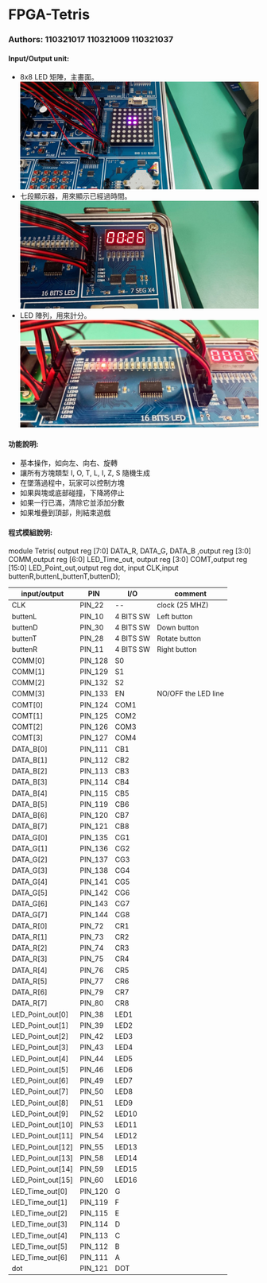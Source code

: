 # FPGA-Tetris

### Authors: 110321017 110321009 110321037

#### Input/Output unit:<br>
* 8x8 LED 矩陣，主畫面。<br>
![image](https://github.com/ianlin26/FPGA-Tetris/blob/main/24324.jpg)
* 七段顯示器，用來顯示已經過時間。<br>
![image](https://github.com/ianlin26/FPGA-Tetris/blob/main/24323.jpg)
* LED 陣列，用來計分。<br>
![image](https://github.com/ianlin26/FPGA-Tetris/blob/d7632f675d09d4b3252841077ad09554a2a53c6b/24322.jpg)
#### 功能說明:<br>
- 基本操作，如向左、向右、旋轉
- 讓所有方塊類型 I, O, T, L, I, Z, S 隨機生成
- 在墜落過程中，玩家可以控制方塊
- 如果與塊或底部碰撞，下降將停止
- 如果一行已滿，清除它並添加分數
- 如果堆疊到頂部，則結束遊戲

#### 程式模組說明:<br>
module Tetris(
    output reg [7:0] DATA_R, DATA_G, DATA_B ,output reg [3:0] COMM,output reg [6:0] LED_Time_out, output reg [3:0] COMT,output reg [15:0] LED_Point_out,output reg dot,
    input CLK,input buttenR,buttenL,buttenT,buttenD);
    
| input/output  | PIN | I/O | comment |
| --------------|-----|-----|---------|
CLK | PIN_22 | -- | clock (25 MHZ)
buttenL | PIN_10 | 4 BITS SW | Left button
buttenD | PIN_30 | 4 BITS SW | Down button
buttenT | PIN_28 | 4 BITS SW | Rotate button
buttenR | PIN_11 | 4 BITS SW | Right button
COMM[0] | PIN_128 | S0
COMM[1] | PIN_129 | S1
COMM[2] | PIN_132 | S2
COMM[3] | PIN_133 | EN | NO/OFF the LED line
COMT[0] | PIN_124 | COM1
COMT[1] | PIN_125 | COM2
COMT[2] | PIN_126 | COM3
COMT[3] | PIN_127 | COM4
DATA_B[0] | PIN_111 | CB1 |
DATA_B[1] | PIN_112 | CB2 |
DATA_B[2] | PIN_113 | CB3 |
DATA_B[3] | PIN_114 | CB4 |
DATA_B[4] | PIN_115 | CB5 |
DATA_B[5] | PIN_119 | CB6 |
DATA_B[6] | PIN_120 | CB7 |
DATA_B[7] | PIN_121 | CB8 |
DATA_G[0] | PIN_135 | CG1 |
DATA_G[1] | PIN_136 | CG2 |
DATA_G[2] | PIN_137 | CG3 |
DATA_G[3] | PIN_138 | CG4 |
DATA_G[4] | PIN_141 | CG5 |
DATA_G[5] | PIN_142 | CG6 |
DATA_G[6] | PIN_143 | CG7 |
DATA_G[7] | PIN_144 | CG8 |
DATA_R[0] | PIN_72 | CR1 |
DATA_R[1] | PIN_73 | CR2 |
DATA_R[2] | PIN_74 | CR3 |
DATA_R[3] | PIN_75 | CR4 |
DATA_R[4] | PIN_76 | CR5 |
DATA_R[5] | PIN_77 | CR6 |
DATA_R[6] | PIN_79 | CR7 |
DATA_R[7] | PIN_80 | CR8 |
LED_Point_out[0] | PIN_38 | LED1
LED_Point_out[1] | PIN_39 | LED2
LED_Point_out[2] | PIN_42 | LED3
LED_Point_out[3] | PIN_43 | LED4
LED_Point_out[4] | PIN_44 | LED5
LED_Point_out[5] | PIN_46 | LED6
LED_Point_out[6] | PIN_49 | LED7
LED_Point_out[7] | PIN_50 | LED8
LED_Point_out[8] | PIN_51 | LED9
LED_Point_out[9] | PIN_52 | LED10
LED_Point_out[10] | PIN_53 | LED11
LED_Point_out[11] | PIN_54 | LED12
LED_Point_out[12] | PIN_55 | LED13
LED_Point_out[13] | PIN_58 | LED14
LED_Point_out[14] | PIN_59 | LED15
LED_Point_out[15] | PIN_60 | LED16
LED_Time_out[0] | PIN_120 | G
LED_Time_out[1] | PIN_119 | F
LED_Time_out[2] | PIN_115 | E
LED_Time_out[3] | PIN_114 | D
LED_Time_out[4] | PIN_113 | C
LED_Time_out[5] | PIN_112 | B
LED_Time_out[6] | PIN_111 | A
dot | PIN_121 | DOT



